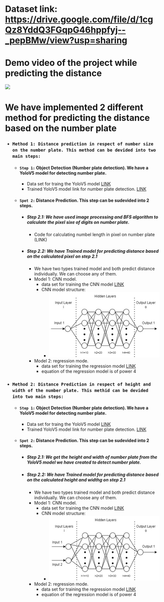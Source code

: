 # Dataset link: https://drive.google.com/file/d/1cgQz8YddQ3FGqpG46hppfyj--_pepBMw/view?usp=sharing
# Demo video of the project while predicting the distance
![](https://github.com/MahediKamal/Monocular-Vision-Based-Vehicle-Distance-Prediction-utilizing-Number-Plate/blob/main/readme%20res/f2400df5-f2a8-4f9f-b6ab-bebaa0905c90.gif)
# We have implemented 2 different method for predicting the distance based on the number plate

- ### `Method 1: Distance prediction in respect of number size on the number plate. This method can be devided into two main steps: `
  - #### `Step 1:` Object Detection (Number plate detection). We have a YoloV5 model for detecting number plate. <br>
    - Data set for traing the YoloV5 model  [LINK](https://github.com/MahediKamal/Monocular-Vision-Based-Vehicle-Distance-Prediction-utilizing-Number-Plate/tree/main/Data%20Set/numberPlate_train_data)
    - Trained YoloV5 model link for number plate detection. [LINK](https://github.com/MahediKamal/Monocular-Vision-Based-Vehicle-Distance-Prediction-utilizing-Number-Plate/blob/main/Trained%20models/number_plate_model2.pt)
  - #### `Spet 2:` Distance Prediction. This step can be sudevided into 2 steps.
    - ##### Step 2.1: We have used image processing and BFS algorithm to calculate the pixel sixe of digits on number plate.
      - Code for calculating numbel length in pixel on number plate (LINK)
    - ##### Step 2.2: We have Trained model for predicting distance based on the calculated pixel on step 2.1
      - We have two types trained model and both predict distance individually. We can choose any of them.
      - Model 1: CNN model.
        - data set for training the CNN model [LINK](https://github.com/MahediKamal/Monocular-Vision-Based-Vehicle-Distance-Prediction-utilizing-Number-Plate/blob/main/Data%20Set/Distance%20Vs%20Pixel%20(samsungGalaxyA12_48mpStill_image).csv)
        - CNN model structure:
          - ![...](https://github.com/MahediKamal/Monocular-Vision-Based-Vehicle-Distance-Prediction-utilizing-Number-Plate/blob/main/readme%20res/ann1.png)
      - Model 2: regression mode.
        - data set for training the regression model [LINK](https://github.com/MahediKamal/Monocular-Vision-Based-Vehicle-Distance-Prediction-utilizing-Number-Plate/blob/main/Data%20Set/Distance%20Vs%20Pixel%20(samsungGalaxyA12_48mpStill_image).csv)
        - equation of the regression model is of power 4
- ### `Method 2: Distance Prediction in respect of height and width of the number plate. This methid can be devided into two main steps:`
  -  #### `Step 1:` Object Detection (Number plate detection). We have a YoloV5 model for detecting number plate.
     - Data set for traing the YoloV5 model [LINK](https://github.com/MahediKamal/Monocular-Vision-Based-Vehicle-Distance-Prediction-utilizing-Number-Plate/tree/main/Data%20Set/numberPlate_train_data)
     - Trained YoloV5 model link for number plate detection. [LINK](https://github.com/MahediKamal/Monocular-Vision-Based-Vehicle-Distance-Prediction-utilizing-Number-Plate/blob/main/Trained%20models/number_plate_model2.pt)
  -  #### `Spet 2:` Distance Prediction. This step can be sudevided into 2 steps.
     - ##### Step 2.1: We get the height and width of number plate from the YoloV5 model we have created to detect number plate.
     - ##### Step 2.2: We have Trained model for predicting distance based on the calculated height and widthg on step 2.1
       - We have two types trained model and both predict distance individually. We can choose any of them.
       - Model 1: CNN model.
         - data set for training the CNN model [LINK](https://github.com/MahediKamal/Monocular-Vision-Based-Vehicle-Distance-Prediction-utilizing-Number-Plate/blob/main/Data%20Set/Distance%20Vs%20Length-Width%20(Iphone13pro).csv)
         - CNN model structure:
           - ![...](https://github.com/MahediKamal/Monocular-Vision-Based-Vehicle-Distance-Prediction-utilizing-Number-Plate/blob/main/readme%20res/ann2.png)
       - Model 2: regression mode.
         - data set for training the regression model [LINK](https://github.com/MahediKamal/Monocular-Vision-Based-Vehicle-Distance-Prediction-utilizing-Number-Plate/blob/main/Data%20Set/Distance%20Vs%20Length-Width%20(Iphone13pro).csv)
         - equation of the regression model is of power 4



